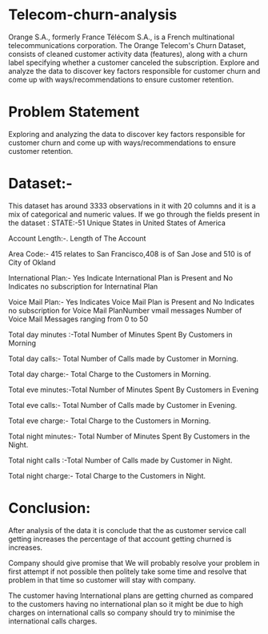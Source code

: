 # Telecom-churn-analysis

Orange S.A., formerly France Télécom S.A., is a French multinational telecommunications corporation. The Orange Telecom's Churn Dataset, consists of cleaned customer activity data (features), along with a churn label specifying whether a customer canceled the subscription.
Explore and analyze the data to discover key factors responsible for customer churn and come up with ways/recommendations to ensure customer retention.

# Problem Statement
Exploring and analyzing the data to discover key factors responsible for customer churn and come up with ways/recommendations to ensure customer retention.

# Dataset:-
 This dataset has around 3333 observations in it with 20 columns and it is a mix of categorical and numeric values. If we go through the fields present in the dataset :
STATE:-51 Unique States in United States of America

Account Length:-. Length of The Account

Area Code:- 415 relates to San Francisco,408 is of San Jose and 510 is of City of Okland

International Plan:- Yes Indicate International Plan is Present and No Indicates no subscription for Internatinal Plan

Voice Mail Plan:- Yes Indicates Voice Mail Plan is Present and No Indicates no subscription for Voice Mail PlanNumber vmail messages Number of Voice Mail Messages ranging from 0 to 50

Total day minutes :-Total Number of Minutes Spent By Customers in Morning

Total day calls:- Total Number of Calls made by Customer in Morning.

Total day charge:- Total Charge to the Customers in Morning.

Total eve minutes:-Total Number of Minutes Spent By Customers in Evening

Total eve calls:- Total Number of Calls made by Customer in Evening.

Total eve charge:- Total Charge to the Customers in Morning.

Total night minutes:- Total Number of Minutes Spent By Customers in the Night.

Total night calls :-Total Number of Calls made by Customer in Night.

Total night charge:- Total Charge to the Customers in Night.

# Conclusion:

After analysis of the data it is conclude that the as customer service call getting increases the percentage of that account getting churned is increases.

Company should give promise that We will probably resolve your problem in first attempt if not possible then politely take some time and resolve that problem in that time so customer will stay with company.

The customer having International plans are getting churned as compared to the customers having no international plan so it might be due to high charges on international calls so company should try to minimise the international calls charges.
